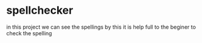 # spellchecker


in this project we can see the spellings 
by this it is help full to the beginer  to check the spelling 
